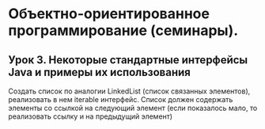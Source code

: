 # Объектно-ориентированное программирование (семинары).
## Урок 3. Некоторые стандартные интерфейсы Java и примеры их использования
Создать список по аналогии LinkedList (список связанных элементов), реализовать в нем iterable интерфейс. Список должен содержать элементы со ссылкой на следующий элемент (если показалось мало, то реализовать ссылку и на предыдущий элемент)
